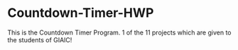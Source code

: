 # Countdown-Timer-HWP
This is the Countdown Timer Program. 1 of the 11 projects which are given to the students of GIAIC!
